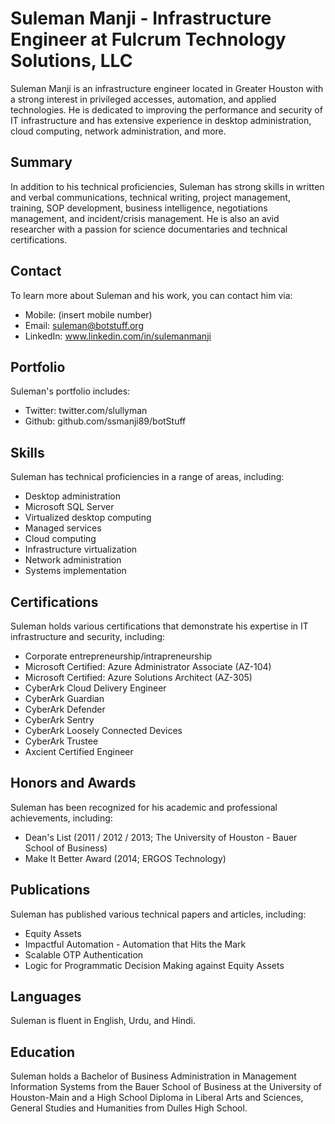 # Suleman Manji - Infrastructure Engineer at Fulcrum Technology Solutions, LLC

Suleman Manji is an infrastructure engineer located in Greater Houston with a strong interest in privileged accesses, automation, and applied technologies. He is dedicated to improving the performance and security of IT infrastructure and has extensive experience in desktop administration, cloud computing, network administration, and more.

## Summary

In addition to his technical proficiencies, Suleman has strong skills in written and verbal communications, technical writing, project management, training, SOP development, business intelligence, negotiations management, and incident/crisis management. He is also an avid researcher with a passion for science documentaries and technical certifications.

## Contact

To learn more about Suleman and his work, you can contact him via:

- Mobile: (insert mobile number)
- Email: suleman@botstuff.org
- LinkedIn: www.linkedin.com/in/sulemanmanji

## Portfolio

Suleman's portfolio includes:

- Twitter: twitter.com/slullyman
- Github: github.com/ssmanji89/botStuff

## Skills

Suleman has technical proficiencies in a range of areas, including:

- Desktop administration
- Microsoft SQL Server
- Virtualized desktop computing
- Managed services
- Cloud computing
- Infrastructure virtualization
- Network administration
- Systems implementation

## Certifications

Suleman holds various certifications that demonstrate his expertise in IT infrastructure and security, including:

- Corporate entrepreneurship/intrapreneurship 
- Microsoft Certified: Azure Administrator Associate (AZ-104)
- Microsoft Certified: Azure Solutions Architect (AZ-305)
- CyberArk Cloud Delivery Engineer
- CyberArk Guardian 
- CyberArk Defender 
- CyberArk Sentry
- CyberArk Loosely Connected Devices
- CyberArk Trustee
- Axcient Certified Engineer

## Honors and Awards

Suleman has been recognized for his academic and professional achievements, including:

- Dean's List (2011 / 2012 / 2013; The University of Houston - Bauer School of Business)
- Make It Better Award (2014; ERGOS Technology)

## Publications

Suleman has published various technical papers and articles, including:

- Equity Assets
- Impactful Automation - Automation that Hits the Mark
- Scalable OTP Authentication
- Logic for Programmatic Decision Making against Equity Assets

## Languages

Suleman is fluent in English, Urdu, and Hindi.

## Education

Suleman holds a Bachelor of Business Administration in Management Information Systems from the Bauer School of Business at the University of Houston-Main and a High School Diploma in Liberal Arts and Sciences, General Studies and Humanities from Dulles High School.


